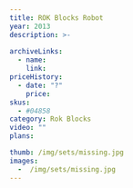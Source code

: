 ```yaml
---
title: ROK Blocks Robot
year: 2013
description: >-
  
archiveLinks:
  - name: 
    link: 
priceHistory:
  - date: "?"
    price: 
skus:
  - #04858
category: Rok Blocks
video: ""
plans:

thumb: /img/sets/missing.jpg
images:
  -  /img/sets/missing.jpg
---
```

